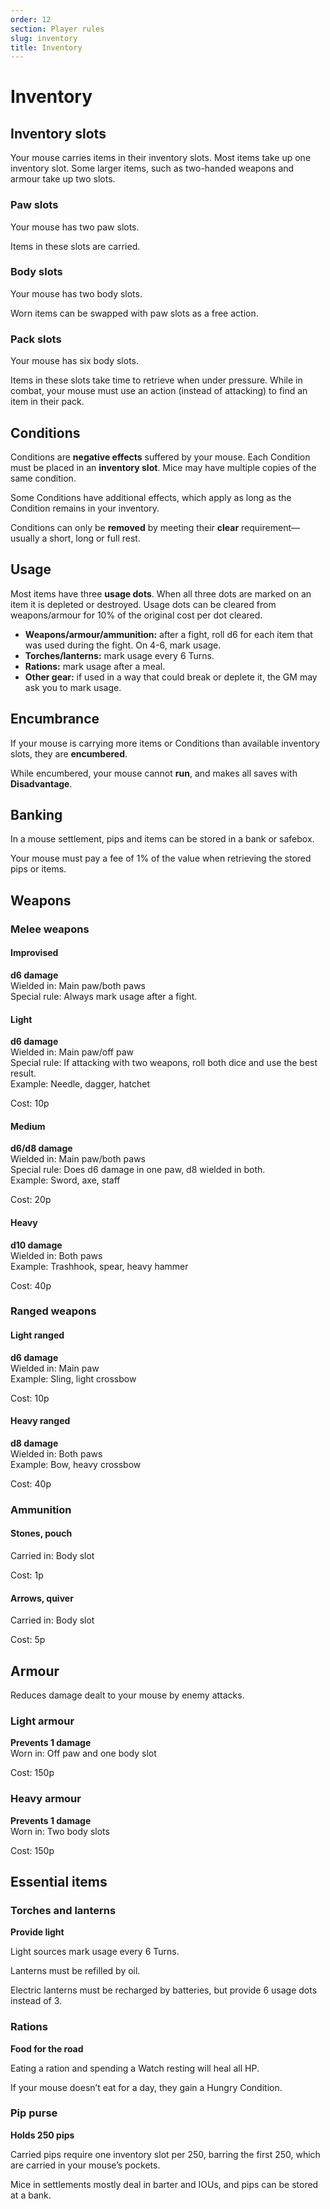 ```yaml
---
order: 12
section: Player rules
slug: inventory
title: Inventory
---
```


# Inventory

## Inventory slots

Your mouse carries items in their inventory slots. Most items take up one inventory slot. Some larger items, such as two-handed weapons and armour take up two slots.

### Paw slots

Your mouse has two paw slots.

Items in these slots are carried.

### Body slots

Your mouse has two body slots.

Worn items can be swapped with paw slots as a free action.

### Pack slots

Your mouse has six body slots.

Items in these slots take time to retrieve when under pressure. While in combat, your mouse must use an action (instead of attacking) to find an item in their pack.

## Conditions

Conditions are **negative effects** suffered by your mouse. Each Condition must be placed in an **inventory slot**. Mice may have multiple copies of the same condition.

Some Conditions have additional effects, which apply as long as the Condition remains in your inventory.

Conditions can only be **removed** by meeting their **clear** requirement—usually a short, long or full rest.

## Usage

Most items have three **usage dots**. When all three dots are marked on an item it is depleted or destroyed. Usage dots can be cleared from weapons/armour for 10% of the original cost per dot cleared.

- **Weapons/armour/ammunition:** after a fight, roll d6 for each item that was used during the fight. On 4-6, mark usage.
- **Torches/lanterns:** mark usage every 6 Turns.
- **Rations:** mark usage after a meal.
- **Other gear:** if used in a way that could break or deplete it, the GM may ask you to mark usage.

## Encumbrance

If your mouse is carrying more items or Conditions than available inventory slots, they are **encumbered**.

While encumbered, your mouse cannot **run**, and makes all saves with **Disadvantage**.

## Banking

In a mouse settlement, pips and items can be stored in a bank or safebox.

Your mouse must pay a fee of 1% of the value when retrieving the stored pips or items.

## Weapons

### Melee weapons

#### Improvised

**d6 damage**  
Wielded in: Main paw/both paws  
Special rule: Always mark usage after a fight.

#### Light

**d6 damage**  
Wielded in: Main paw/off paw  
Special rule: If attacking with two weapons, roll both dice and use the best result.    
Example: Needle, dagger, hatchet

Cost: 10p

#### Medium

**d6/d8 damage**   
Wielded in: Main paw/both paws  
Special rule: Does d6 damage in one paw, d8 wielded in both.   
Example: Sword, axe, staff

Cost: 20p

#### Heavy

**d10 damage**   
Wielded in: Both paws   
Example: Trashhook, spear, heavy hammer

Cost: 40p

### Ranged weapons

#### Light ranged

**d6 damage**  
Wielded in: Main paw   
Example: Sling, light crossbow

Cost: 10p

#### Heavy ranged

**d8 damage**  
Wielded in: Both paws  
Example: Bow, heavy crossbow

Cost: 40p

### Ammunition

#### Stones, pouch

Carried in: Body slot   

Cost: 1p

#### Arrows, quiver

Carried in: Body slot   

Cost: 5p

## Armour

Reduces damage dealt to your mouse by enemy attacks.

### Light armour

**Prevents 1 damage**  
Worn in: Off paw and one body slot

Cost: 150p

### Heavy armour

**Prevents 1 damage**  
Worn in: Two body slots

Cost: 150p

## Essential items

### Torches and lanterns

**Provide light**

Light sources mark usage every 6 Turns.

Lanterns must be refilled by oil.

Electric lanterns must be recharged by batteries, but provide 6 usage dots instead of 3.

### Rations

**Food for the road**

Eating a ration and spending a Watch resting will heal all HP.

If your mouse doesn’t eat for a day, they gain a Hungry Condition.

### Pip purse

**Holds 250 pips**

Carried pips require one inventory slot per 250, barring the first 250, which are carried in your mouse’s pockets.

Mice in settlements mostly deal in barter and IOUs, and pips can be stored at a bank.
